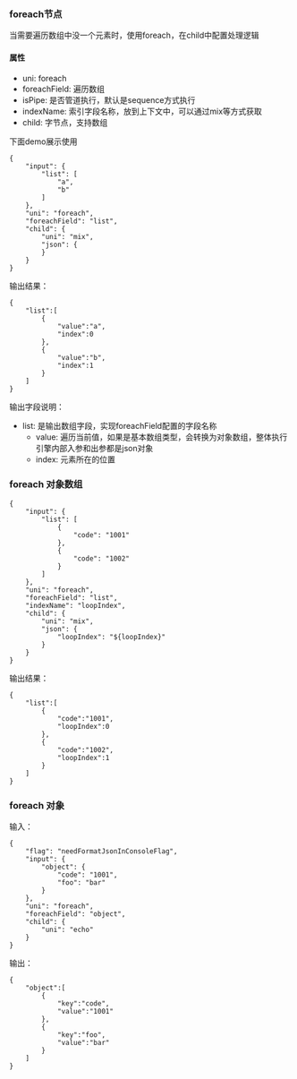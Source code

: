 ### foreach节点

当需要遍历数组中没一个元素时，使用foreach，在child中配置处理逻辑

#### 属性
- uni: foreach
- foreachField: 遍历数组
- isPipe: 是否管道执行，默认是sequence方式执行
- indexName: 索引字段名称，放到上下文中，可以通过mix等方式获取
- child: 字节点，支持数组

下面demo展示使用
```
{
    "input": {
        "list": [
            "a",
            "b"
        ]
    },
    "uni": "foreach",
    "foreachField": "list",
    "child": {
        "uni": "mix",
        "json": {
        }
    }
}
```
输出结果：
```
{
	"list":[
		{
			"value":"a",
			"index":0
		},
		{
			"value":"b",
			"index":1
		}
	]
}
```
输出字段说明：
- list: 是输出数组字段，实现foreachField配置的字段名称
  - value: 遍历当前值，如果是基本数组类型，会转换为对象数组，整体执行引擎内部入参和出参都是json对象
  - index: 元素所在的位置

### foreach 对象数组

```
{
    "input": {
        "list": [
            {
                "code": "1001"
            },
            {
                "code": "1002"
            }
        ]
    },
    "uni": "foreach",
    "foreachField": "list",
    "indexName": "loopIndex",
    "child": {
        "uni": "mix",
        "json": {
            "loopIndex": "${loopIndex}"
        }
    }
}
```
输出结果：
```
{
	"list":[
		{
			"code":"1001",
			"loopIndex":0
		},
		{
			"code":"1002",
			"loopIndex":1
		}
	]
}
```
### foreach 对象

输入：
```
{
    "flag": "needFormatJsonInConsoleFlag",
    "input": {
        "object": {
            "code": "1001",
            "foo": "bar"
        }
    },
    "uni": "foreach",
    "foreachField": "object",
    "child": {
        "uni": "echo"
    }
}
```
输出：
```
{
	"object":[
		{
			"key":"code",
			"value":"1001"
		},
		{
			"key":"foo",
			"value":"bar"
		}
	]
}
```